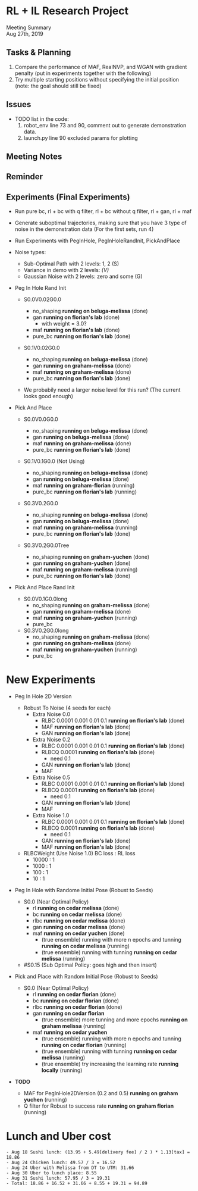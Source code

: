 # RL + IL Research Project
Meeting Summary\
Aug 27th, 2019


## Tasks & Planning

1. Compare the performance of MAF, RealNVP, and WGAN with gradient penalty (put in experiments together with the following)
2. Try multiple starting positions without specifying the initial position (note: the goal should still be fixed)



## Issues

- TODO list in the code:
    1. robot_env line 73 and 90, comment out to generate demonstration data.
    2. launch.py line 90 excluded params for plotting


## Meeting Notes


## Reminder

## Experiments (Final Experiments)

- Run pure bc, rl + bc with q filter, rl + bc without q filter, rl + gan, rl + maf
- Generate suboptimal trajectories, making sure that you have 3 type of noise in the demonstration data (For the first sets, run 4)
- Run Experiments with PegInHole, PegInHoleRandInit, PickAndPlace

- Noise types:
    - Sub-Optimal Path with 2 levels: 1, 2  (S)
    - Variance in demo with 2 levels: <var>  (V)
    - Gaussian Noise with 2 levels: zero and some  (G)


- Peg In Hole Rand Init
    - S0.0V0.02G0.0
        - no_shaping **running on beluga-melissa** (done)
        - gan        **running on florian's lab** (done)
            - with weight = 3.0?
        - maf        **running on florian's lab** (done)
        - pure_bc    **running on florian's lab** (done)

    - S0.1V0.02G0.0
        - no_shaping **running on beluga-melissa** (done)
        - gan        **running on graham-melissa** (done)
        - maf        **running on graham-melissa** (done)
        - pure_bc    **running on florian's lab** (done)

    - We probabily need a larger noise level for this run? (The current looks good enough)

- Pick And Place
    - S0.0V0.0G0.0
        - no_shaping **running on beluga-melissa** (done)
        - gan        **running on beluga-melissa** (done)
        - maf        **running on graham-melissa** (done)
        - pure_bc    **running on florian's lab** (done)

    - S0.1V0.1G0.0 (Not Using)
        - no_shaping **running on beluga-melissa** (done)
        - gan        **running on beluga-melissa** (done)
        - maf        **running on graham-florian** (running)
        - pure_bc    **running on florian's lab** (running)

    - S0.3V0.2G0.0
        - no_shaping **running on beluga-melissa** (done)
        - gan        **running on beluga-melissa** (done)
        - maf        **running on graham-melissa** (running)
        - pure_bc    **running on florian's lab** (done)

    - S0.3V0.2G0.0Tree
        - no_shaping **running on graham-yuchen** (done)
        - gan        **running on graham-yuchen** (done)
        - maf        **running on graham-melissa** (running)
        - pure_bc    **running on florian's lab** (done)

- Pick And Place Rand Init
    - S0.0V0.1G0.0long
        - no_shaping **running on graham-melissa** (done)
        - gan        **running on graham-melissa** (done)
        - maf        **running on graham-yuchen** (running)
        - pure_bc
    - S0.3V0.2G0.0long
        - no_shaping **running on graham-melissa** (done)
        - gan        **running on graham-melissa** (done)
        - maf        **running on graham-yuchen** (running)
        - pure_bc




# New Experiments

- Peg In Hole 2D Version
    - Robust To Noise (4 seeds for each)
        - Extra Noise 0.0
            - RLBC 0.0001 0.001 0.01 0.1 **running on florian's lab** (done)
            - MAF **running on florian's lab** (done)
            - GAN **running on florian's lab** (done)
        - Extra Noise 0.2
            - RLBC 0.0001 0.001 0.01 0.1 **running on florian's lab** (done)
            - RLBCQ 0.0001 **running on florian's lab** (done)
                - need 0.1
            - GAN **running on florian's lab** (done)
            - MAF
        - Extra Noise 0.5
            - RLBC 0.0001 0.001 0.01 0.1 **running on florian's lab** (done)
            - RLBCQ 0.0001 **running on florian's lab** (done)
                - need 0.1
            - GAN **running on florian's lab** (done)
            - MAF        
        - Extra Noise 1.0
            - RLBC 0.0001 0.001 0.01 0.1 **running on florian's lab** (done)
            - RLBCQ 0.0001 **running on florian's lab** (done)
                - need 0.1
            - GAN **running on florian's lab** (done)
            - MAF **running on florian's lab** (done)
    - RLBCWeight (Use Noise 1.0) BC loss : RL loss
        - 10000 : 1
        - 1000 : 1
        - 100 : 1
        - 10 : 1

- Peg In Hole with Randome Initial Pose (Robust to Seeds)
    - S0.0 (Near Optimal Policy)
        - rl **running on cedar melissa** (done)
        - bc **running on cedar melissa** (done)
        - rlbc **running on cedar melissa** (done)
        - gan **running on cedar melissa** (done)
        - maf **running on cedar yuchen**  (done)
            - (true ensemble) running with more n epochs and tunning **running on cedar melissa** (running)
            - (true ensemble) running with tunning **running on cedar melissa** (running)
    - #S0.15 (Sub Optimal Policy: goes high and then insert)

- Pick and Place with Random Initial Pose (Robust to Seeds)
    - S0.0 (Near Optimal Policy)
        - rl **running on cedar florian** (done)
        - bc **running on cedar florian** (done)
        - rlbc **running on cedar florian** (done)
        - gan **running on cedar florian**
            - (true ensemble) more tunning and more epochs **running on graham melissa** (running)
        - maf **running on cedar yuchen**
            - (true ensemble) running with more n epochs and tunning **running on cedar florian** (running)
            - (true ensemble) running with tunning **running on cedar melissa** (running)
            - (true ensemble) try increasing the learning rate **running locally** (running)

- **TODO**
    - MAF for PegInHole2DVersion (0.2 and 0.5) **running on graham yuchen** (running)
    - Q filter for Robust to success rate **running on graham florian** (running)


# Lunch and Uber cost
    - Aug 18 Sushi lunch: (13.95 + 5.49[delivery fee] / 2 ) * 1.13[tax] = 18.86
    - Aug 24 Chicken lunch: 49.57 / 3 = 16.52
    - Aug 24 Uber with Melissa from DT to UTM: 31.66
    - Aug 30 Uber to lunch place: 8.55
    - Aug 31 Sushi lunch: 57.95 / 3 = 19.31
    - Total: 18.86 + 16.52 + 31.66 + 8.55 + 19.31 = 94.89